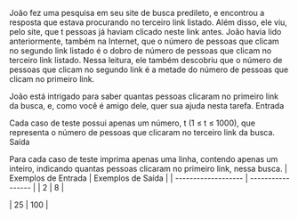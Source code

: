 

João fez uma pesquisa em seu site de busca predileto, e encontrou a resposta que estava procurando no terceiro link listado. Além disso, ele viu, pelo site, que t pessoas já haviam clicado neste link antes. João havia lido anteriormente, também na Internet, que o número de pessoas que clicam no segundo link listado é o dobro de número de pessoas que clicam no terceiro link listado. Nessa leitura, ele também descobriu que o número de pessoas que clicam no segundo link é a metade do número de pessoas que clicam no primeiro link.

João está intrigado para saber quantas pessoas clicaram no primeiro link da busca, e, como você é amigo dele, quer sua ajuda nesta tarefa.
Entrada

Cada caso de teste possui apenas um número, t (1 ≤ t ≤ 1000), que representa o número de pessoas que clicaram no terceiro link da busca.
Saída

Para cada caso de teste imprima apenas uma linha, contendo apenas um inteiro, indicando quantas pessoas clicaram no primeiro link, nessa busca.
| Exemplos de Entrada |	Exemplos de Saída |
| ------------------- | ----------------- |
| 2 | 8 | 

| 25 | 100 |